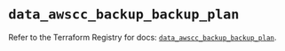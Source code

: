 # `data_awscc_backup_backup_plan`

Refer to the Terraform Registry for docs: [`data_awscc_backup_backup_plan`](https://registry.terraform.io/providers/hashicorp/awscc/0.70.0/docs/data-sources/backup_backup_plan).
